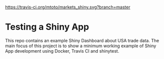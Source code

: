 <https://travis-ci.org/mtoto/markets_shiny.svg?branch=master>

Testing a Shiny App
===================

This repo contains an example Shiny Dashboard about USA trade data. The
main focus of this project is to show a minimum working example of Shiny
App development using Docker, Travis CI and shinytest.
